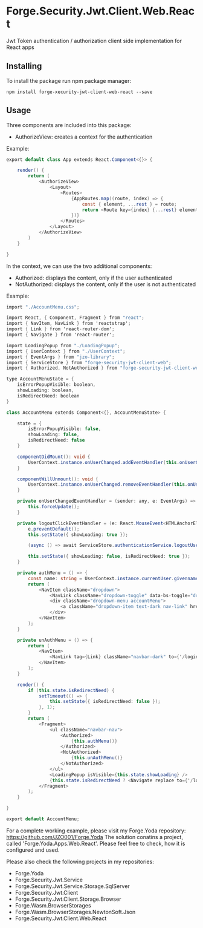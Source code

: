 # Forge.Security.Jwt.Client.Web.React
Jwt Token authentication / authorization client side implementation for React apps


## Installing

To install the package run npm package manager:

```
npm install forge-xecurity-jwt-client-web-react --save
```

## Usage

Three components are included into this package:

- AuthorizeView: creates a context for the authentication

Example:

```c#
export default class App extends React.Component<{}> {

	render() {
		return (
			<AuthorizeView>
				<Layout>
					<Routes>
						{AppRoutes.map((route, index) => {
							const { element, ...rest } = route;
							return <Route key={index} {...rest} element={element} />;
						})}
					</Routes>
				</Layout>
			</AuthorizeView>
		)
	}

}
```

In the context, we can use the two additional components:
- Authorized: displays the content, only if the user authenticated
- NotAuthorized: displays the content, only if the user is not authenticated

Example:

```c#
import "./AccountMenu.css";

import React, { Component, Fragment } from "react";
import { NavItem, NavLink } from 'reactstrap';
import { Link } from 'react-router-dom';
import { Navigate } from 'react-router';

import LoadingPopup from "./LoadingPopup";
import { UserContext } from "./UserContext";
import { EventArgs } from "jzo-library";
import { ServiceStore } from "forge-security-jwt-client-web";
import { Authorized, NotAuthorized } from "forge-security-jwt-client-web-react";

type AccountMenuState = {
    isErrorPopupVisible: boolean,
    showLoading: boolean,
    isRedirectNeed: boolean
}

class AccountMenu extends Component<{}, AccountMenuState> {

    state = {
        isErrorPopupVisible: false,
        showLoading: false,
        isRedirectNeed: false
    }

    componentDidMount(): void {
        UserContext.instance.onUserChanged.addEventHandler(this.onUserChangedEventHandler);
    }

    componentWillUnmount(): void {
        UserContext.instance.onUserChanged.removeEventHandler(this.onUserChangedEventHandler);
    }

    private onUserChangedEventHandler = (sender: any, e: EventArgs) => {
        this.forceUpdate();
    }

    private logoutClickEventHandler = (e: React.MouseEvent<HTMLAnchorElement, MouseEvent>) => {
        e.preventDefault();
        this.setState({ showLoading: true });

        (async () => await ServiceStore.authenticationService.logoutUserAsync())();

        this.setState({ showLoading: false, isRedirectNeed: true });
    }

    private authMenu = () => {
        const name: string = UserContext.instance.currentUser.givenname;
        return (
            <NavItem className="dropdown">
                <NavLink className="dropdown-toggle" data-bs-toggle="dropdown" aria-expanded="false" to="#" href="#" title={name}>{name.length > 12 ? name.substring(0, 10) + "..." : name}</NavLink>
                <div className="dropdown-menu accountMenu">
                    <a className="dropdown-item text-dark nav-link" href="#" onClick={(e) => { this.logoutClickEventHandler(e); return false; }}>Sign Out</a>
                </div>
            </NavItem>
        );
    }

    private unAuthMenu = () => {
        return (
            <NavItem>
                <NavLink tag={Link} className="navbar-dark" to={'/login'}>Sign In</NavLink>
            </NavItem>
        );
    }

    render() {
        if (this.state.isRedirectNeed) {
            setTimeout(() => {
                this.setState({ isRedirectNeed: false });
            }, 1);
        }
        return (
            <Fragment>
                <ul className="navbar-nav">
                    <Authorized>
                        {this.authMenu()}
                    </Authorized>
                    <NotAuthorized>
                        {this.unAuthMenu()}
                    </NotAuthorized>
                </ul>
                <LoadingPopup isVisible={this.state.showLoading} />
                {this.state.isRedirectNeed ? <Navigate replace to={'/login'} /> : null}
            </Fragment>
        );
    }

}

export default AccountMenu;
```

For a complete working example, please visit my Forge.Yoda repository: https://github.com/JZO001/Forge.Yoda
The solution conatins a project, called 'Forge.Yoda.Apps.Web.React'. Please feel free to check, how it is configured and used.


Please also check the following projects in my repositories:
- Forge.Yoda
- Forge.Security.Jwt.Service
- Forge.Security.Jwt.Service.Storage.SqlServer
- Forge.Security.Jwt.Client
- Forge.Security.Jwt.Client.Storage.Browser
- Forge.Wasm.BrowserStorages
- Forge.Wasm.BrowserStorages.NewtonSoft.Json
- Forge.Security.Jwt.Client.Web.React

